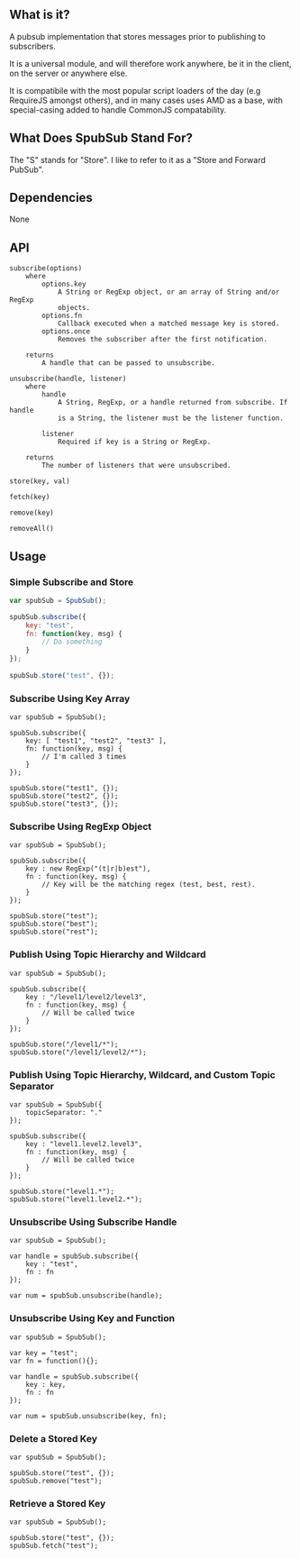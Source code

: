 ## What is it?

A pubsub implementation that stores messages prior to publishing to 
subscribers.  

It is a universal module, and will therefore work anywhere, be it in the 
client, on the server or anywhere else.

It is compatibile with the most popular script loaders of the day 
(e.g RequireJS amongst others), and in many cases uses AMD as a base, 
with special-casing added to handle CommonJS compatability.

## What Does SpubSub Stand For?

The "S" stands for "Store".  I like to refer to it as a "Store and Forward 
PubSub".

## Dependencies

None

## API

```
subscribe(options)
	where 
		options.key 
			A String or RegExp object, or an array of String and/or RegExp 
			objects.
		options.fn 
			Callback executed when a matched message key is stored.
		options.once 
			Removes the subscriber after the first notification.
		
	returns 
		A handle that can be passed to unsubscribe.	

unsubscribe(handle, listener)
	where 
		handle
			A String, RegExp, or a handle returned from subscribe. If handle 
			is a String, the listener must be the listener function.
		
		listener
			Required if key is a String or RegExp.
		
	returns
		The number of listeners that were unsubscribed.	
		
store(key, val)	

fetch(key)

remove(key)

removeAll()	 
```

## Usage

### Simple Subscribe and Store
```javascript
var spubSub = SpubSub();

spubSub.subscribe({
	key: "test",
	fn: function(key, msg) {
		// Do something
	}
});
		
spubSub.store("test", {});		
```

### Subscribe Using Key Array
```
var spubSub = SpubSub();

spubSub.subscribe({
	key: [ "test1", "test2", "test3" ],
	fn: function(key, msg) {
		// I'm called 3 times
	}
});		
		
spubSub.store("test1", {});
spubSub.store("test2", {});
spubSub.store("test3", {});		
```

### Subscribe Using RegExp Object
```
var spubSub = SpubSub();

spubSub.subscribe({
	key : new RegExp("(t|r|b)est"),
	fn : function(key, msg) {
		// Key will be the matching regex (test, best, rest).
	}
});

spubSub.store("test");
spubSub.store("best");
spubSub.store("rest");		
```

### Publish Using Topic Hierarchy and Wildcard
```
var spubSub = SpubSub();
		
spubSub.subscribe({
	key : "/level1/level2/level3",
	fn : function(key, msg) {
		// Will be called twice
	}
});

spubSub.store("/level1/*");
spubSub.store("/level1/level2/*");
```

### Publish Using Topic Hierarchy, Wildcard, and Custom Topic Separator
```
var spubSub = SpubSub({
	topicSeparator: "."
});
		
spubSub.subscribe({
	key : "level1.level2.level3",
	fn : function(key, msg) {
		// Will be called twice
	}
});

spubSub.store("level1.*");
spubSub.store("level1.level2.*");
```

### Unsubscribe Using Subscribe Handle
```
var spubSub = SpubSub();
		
var handle = spubSub.subscribe({
	key : "test",
	fn : fn
});

var num = spubSub.unsubscribe(handle);
```

### Unsubscribe Using Key and Function
```
var spubSub = SpubSub();
		
var key = "test";
var fn = function(){};
		
var handle = spubSub.subscribe({
	key : key,
	fn : fn
});

var num = spubSub.unsubscribe(key, fn);
```

### Delete a Stored Key
```
var spubSub = SpubSub();
		
spubSub.store("test", {});
spubSub.remove("test");
```

### Retrieve a Stored Key
```
var spubSub = SpubSub();
		
spubSub.store("test", {});
spubSub.fetch("test");
```